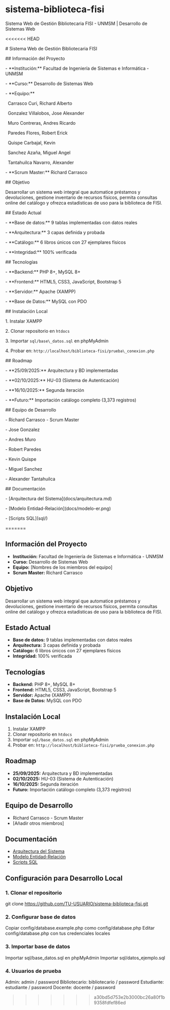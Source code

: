 # sistema-biblioteca-fisi

Sistema Web de Gestión Bibliotecaria FISI - UNMSM | Desarrollo de Sistemas Web

<<<<<<< HEAD




\# Sistema Web de Gestión Bibliotecaria FISI



\## Información del Proyecto

\- \*\*Institución:\*\* Facultad de Ingeniería de Sistemas e Informática - UNMSM

\- \*\*Curso:\*\* Desarrollo de Sistemas Web  

\- \*\*Equipo:\*\* 

&nbsp;               Carrasco Curi, Richard Alberto

&nbsp;               Gonzalez Villalobos, Jose Alexander

&nbsp;               Muro Contreras, Andres Ricardo

&nbsp;               Paredes Flores, Robert Erick

&nbsp;               Quispe Carbajal, Kevin

&nbsp;               Sanchez Azaña, Miguel Angel

&nbsp;               Tantahuilca Navarro, Alexander





\- \*\*Scrum Master:\*\* Richard Carrasco



\## Objetivo

Desarrollar un sistema web integral que automatice préstamos y devoluciones, gestione inventario de recursos físicos, permita consultas online del catálogo y ofrezca estadísticas de uso para la biblioteca de FISI.



\## Estado Actual

\- \*\*Base de datos:\*\* 9 tablas implementadas con datos reales

\- \*\*Arquitectura:\*\* 3 capas definida y probada  

\- \*\*Catálogo:\*\* 6 libros únicos con 27 ejemplares físicos

\- \*\*Integridad:\*\* 100% verificada



\## Tecnologías

\- \*\*Backend:\*\* PHP 8+, MySQL 8+

\- \*\*Frontend:\*\* HTML5, CSS3, JavaScript, Bootstrap 5

\- \*\*Servidor:\*\* Apache (XAMPP)

\- \*\*Base de Datos:\*\* MySQL con PDO



\## Instalación Local

1\. Instalar XAMPP

2\. Clonar repositorio en `htdocs`

3\. Importar `sql/base\_datos.sql` en phpMyAdmin

4\. Probar en: `http://localhost/biblioteca-fisi/prueba\_conexion.php`



\## Roadmap

\- \*\*25/09/2025:\*\* Arquitectura y BD implementadas

\- \*\*02/10/2025:\*\* HU-03 (Sistema de Autenticación)

\- \*\*16/10/2025:\*\* Segunda iteración

\- \*\*Futuro:\*\* Importación catálogo completo (3,373 registros)



\## Equipo de Desarrollo

\- Richard Carrasco - Scrum Master

\- Jose Gonzalez

\- Andres Muro

\- Robert Paredes

\- Kevin Quispe

\- Miguel Sanchez

\- Alexander Tantahuilca







\## Documentación

\- \[Arquitectura del Sistema](docs/arquitectura.md)

\- \[Modelo Entidad-Relación](docs/modelo-er.png)

\- \[Scripts SQL](sql/)

=======
## Información del Proyecto
- **Institución:** Facultad de Ingeniería de Sistemas e Informática - UNMSM
- **Curso:** Desarrollo de Sistemas Web  
- **Equipo:** [Nombres de los miembros del equipo]
- **Scrum Master:** Richard Carrasco

## Objetivo
Desarrollar un sistema web integral que automatice préstamos y devoluciones, gestione inventario de recursos físicos, permita consultas online del catálogo y ofrezca estadísticas de uso para la biblioteca de FISI.

## Estado Actual
- **Base de datos:** 9 tablas implementadas con datos reales
- **Arquitectura:** 3 capas definida y probada  
- **Catálogo:** 6 libros únicos con 27 ejemplares físicos
- **Integridad:** 100% verificada

## Tecnologías
- **Backend:** PHP 8+, MySQL 8+
- **Frontend:** HTML5, CSS3, JavaScript, Bootstrap 5
- **Servidor:** Apache (XAMPP)
- **Base de Datos:** MySQL con PDO

## Instalación Local
1. Instalar XAMPP
2. Clonar repositorio en `htdocs`
3. Importar `sql/base_datos.sql` en phpMyAdmin
4. Probar en: `http://localhost/biblioteca-fisi/prueba_conexion.php`

## Roadmap
- **25/09/2025:** Arquitectura y BD implementadas
- **02/10/2025:** HU-03 (Sistema de Autenticación)
- **16/10/2025:** Segunda iteración
- **Futuro:** Importación catálogo completo (3,373 registros)

## Equipo de Desarrollo
- Richard Carrasco - Scrum Master
- [Añadir otros miembros]

## Documentación
- [Arquitectura del Sistema](docs/arquitectura.md)
- [Modelo Entidad-Relación](docs/modelo-er.png)
- [Scripts SQL](sql/)

## Configuración para Desarrollo Local

### 1. Clonar el repositorio

git clone https://github.com/TU-USUARIO/sistema-biblioteca-fisi.git

### 2. Configurar base de datos

Copiar config/database.example.php como config/database.php
Editar config/database.php con tus credenciales locales

### 3. Importar base de datos

Importar sql/base_datos.sql en phpMyAdmin
Importar sql/datos_ejemplo.sql

### 4. Usuarios de prueba

Admin: admin / password
Bibliotecario: bibliotecario / password
Estudiante: estudiante / password
Docente: docente / password

>>>>>>> a30bd5d753e2b3000bc26a80f1b9358fdfef86ed
